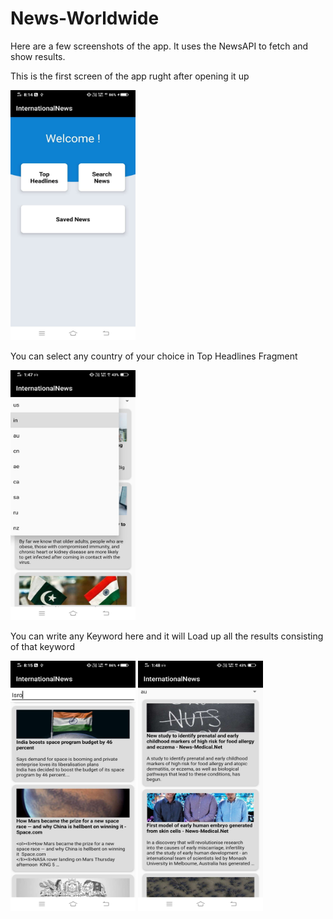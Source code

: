# News-Worldwide

Here are a few screenshots of the app. It uses the NewsAPI to fetch and show results.

This is the first screen of the app rught after opening it up

<img src="https://github.com/IshantThulla/News-Worldwide/blob/master/1616401149565.JPEG" width="200" height="400" />

You can select any country of your choice in Top Headlines Fragment

<img src="https://github.com/IshantThulla/News-Worldwide/blob/master/1616401148901.JPEG" width="200" height="400" /> 
<br>

You can write any Keyword here and it will Load up all the results consisting of that keyword


<img src="https://github.com/IshantThulla/News-Worldwide/blob/master/1616401149122.JPEG" width="200" height="400" /> 

<img src="https://github.com/IshantThulla/News-Worldwide/blob/master/1616401148602.JPEG" width="200" height="400" />
